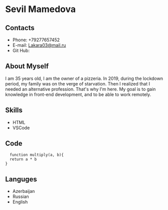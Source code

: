 # Sevil Mamedova
## Contacts
* Phone: +79277657452 
* E-mail:  <Lakara03@mail.ru>
* Git Hub: 
## About Myself
I am 35 years old, I am the owner of a pizzeria. In 2019, during the lockdown period, my family was on the verge of starvation. Then I realized that I needed an alternative profession. That's why I'm here. My goal is to gain knowledge in front-end development, and to be able to work remotely.
## Skills
* HTML
* VSCode
## Code 
```
  function multiply(a, b){
  return a * b
}
```
## Languges
+ Azerbaijan 
+ Russian
+ English
